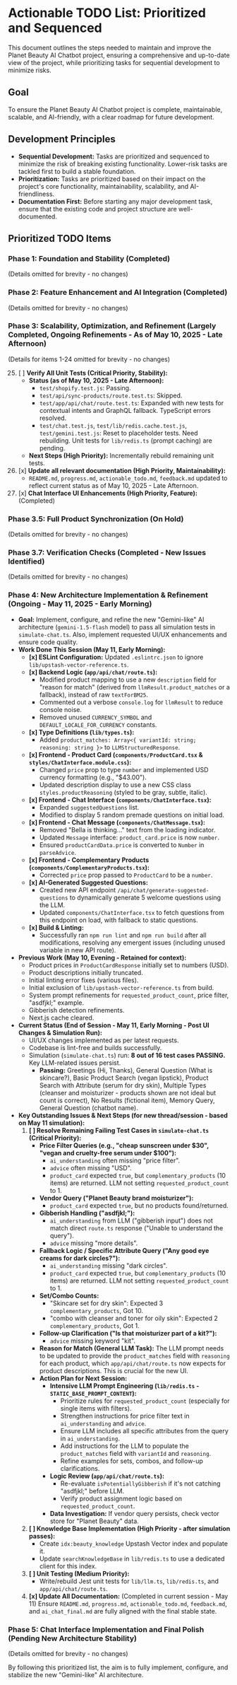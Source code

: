 # Actionable TODO List: Prioritized and Sequenced

This document outlines the steps needed to maintain and improve the Planet Beauty AI Chatbot project, ensuring a comprehensive and up-to-date view of the project, while prioritizing tasks for sequential development to minimize risks.

## Goal

To ensure the Planet Beauty AI Chatbot project is complete, maintainable, scalable, and AI-friendly, with a clear roadmap for future development.

## Development Principles

*   **Sequential Development:** Tasks are prioritized and sequenced to minimize the risk of breaking existing functionality. Lower-risk tasks are tackled first to build a stable foundation.
*   **Prioritization:** Tasks are prioritized based on their impact on the project's core functionality, maintainability, scalability, and AI-friendliness.
*   **Documentation First:** Before starting any major development task, ensure that the existing code and project structure are well-documented.

## Prioritized TODO Items

### Phase 1: Foundation and Stability (Completed)
(Details omitted for brevity - no changes)

### Phase 2: Feature Enhancement and AI Integration (Completed)
(Details omitted for brevity - no changes)

### Phase 3: Scalability, Optimization, and Refinement (Largely Completed, Ongoing Refinements - As of May 10, 2025 - Late Afternoon)
(Details for items 1-24 omitted for brevity - no changes)

25. [ ] **Verify All Unit Tests (Critical Priority, Stability):**
    *   **Status (as of May 10, 2025 - Late Afternoon):**
        *   `test/shopify.test.js`: Passing.
        *   `test/api/sync-products/route.test.ts`: Skipped.
        *   `test/app/api/chat/route.test.ts`: Expanded with new tests for contextual intents and GraphQL fallback. TypeScript errors resolved.
        *   `test/chat.test.js`, `test/lib/redis.cache.test.js`, `test/gemini.test.js`: Reset to placeholder tests. Need rebuilding. Unit tests for `lib/redis.ts` (prompt caching) are pending.
    *   **Next Steps (High Priority):** Incrementally rebuild remaining unit tests.
26. [x] **Update all relevant documentation (High Priority, Maintainability):**
    *   `README.md`, `progress.md`, `actionable_todo.md`, `feedback.md` updated to reflect current status as of May 10, 2025 - Late Afternoon.
27. [x] **Chat Interface UI Enhancements (High Priority, Feature):** (Completed)

### Phase 3.5: Full Product Synchronization (On Hold)
(Details omitted for brevity - no changes)

### Phase 3.7: Verification Checks (Completed - New Issues Identified)
(Details omitted for brevity - no changes)

### Phase 4: New Architecture Implementation & Refinement (Ongoing - May 11, 2025 - Early Morning)

*   **Goal:** Implement, configure, and refine the new "Gemini-like" AI architecture (`gemini-1.5-flash` model) to pass all simulation tests in `simulate-chat.ts`. Also, implement requested UI/UX enhancements and ensure code quality.
*   **Work Done This Session (May 11, Early Morning):**
    *   **[x] ESLint Configuration:** Updated `.eslintrc.json` to ignore `lib/upstash-vector-reference.ts`.
    *   **[x] Backend Logic (`app/api/chat/route.ts`):**
        *   Modified product mapping to use a new `description` field for "reason for match" (derived from `llmResult.product_matches` or a fallback), instead of raw `textForBM25`.
        *   Commented out a verbose `console.log` for `llmResult` to reduce console noise.
        *   Removed unused `CURRENCY_SYMBOL` and `DEFAULT_LOCALE_FOR_CURRENCY` constants.
    *   **[x] Type Definitions (`lib/types.ts`):**
        *   Added `product_matches: Array<{ variantId: string; reasoning: string }>` to `LLMStructuredResponse`.
    *   **[x] Frontend - Product Card (`components/ProductCard.tsx` & `styles/ChatInterface.module.css`):**
        *   Changed `price` prop to type `number` and implemented USD currency formatting (e.g., "$43.00").
        *   Updated description display to use a new CSS class `styles.productReasoning` (styled to be gray, subtle, italic).
    *   **[x] Frontend - Chat Interface (`components/ChatInterface.tsx`):**
        *   Expanded `suggestedQuestions` list.
        *   Modified to display 5 random premade questions on initial load.
    *   **[x] Frontend - Chat Message (`components/ChatMessage.tsx`):**
        *   Removed "Bella is thinking..." text from the loading indicator.
        *   Updated `Message` interface: `product_card.price` is now `number`.
        *   Ensured `productCardData.price` is converted to `Number` in `parseAdvice`.
    *   **[x] Frontend - Complementary Products (`components/ComplementaryProducts.tsx`):**
        *   Corrected `price` prop passed to `ProductCard` to be a `number`.
    *   **[x] AI-Generated Suggested Questions:**
        *   Created new API endpoint `/api/chat/generate-suggested-questions` to dynamically generate 5 welcome questions using the LLM.
        *   Updated `components/ChatInterface.tsx` to fetch questions from this endpoint on load, with fallback to static questions.
    *   **[x] Build & Linting:**
        *   Successfully ran `npm run lint` and `npm run build` after all modifications, resolving any emergent issues (including unused variable in new API route).
*   **Previous Work (May 10, Evening - Retained for context):**
    *   Product prices in `ProductCardResponse` initially set to numbers (USD).
    *   Product descriptions initially truncated.
    *   Initial linting error fixes (various files).
    *   Initial exclusion of `lib/upstash-vector-reference.ts` from build.
    *   System prompt refinements for `requested_product_count`, price filter, "asdfjkl;" example.
    *   Gibberish detection refinements.
    *   Next.js cache cleared.
*   **Current Status (End of Session - May 11, Early Morning - Post UI Changes & Simulation Run):**
    *   UI/UX changes implemented as per latest requests.
    *   Codebase is lint-free and builds successfully.
    *   Simulation (`simulate-chat.ts`) run: **8 out of 16 test cases PASSING.** Key LLM-related issues persist.
        *   **Passing:** Greetings (Hi, Thanks), General Question (What is skincare?), Basic Product Search (vegan lipstick), Product Search with Attribute (serum for dry skin), Multiple Types (cleanser and moisturizer - products shown are not ideal but count is correct), No Results (fictional item), Memory Query, General Question (chatbot name).
*   **Key Outstanding Issues & Next Steps (for new thread/session - based on May 11 simulation):**
    1.  **[ ] Resolve Remaining Failing Test Cases in `simulate-chat.ts` (Critical Priority):**
        *   **Price Filter Queries (e.g., "cheap sunscreen under $30", "vegan and cruelty-free serum under $100"):**
            *   `ai_understanding` often missing "price filter".
            *   `advice` often missing "USD".
            *   `product_card` expected `true`, but `complementary_products` (10 items) are returned. LLM not setting `requested_product_count` to 1.
        *   **Vendor Query ("Planet Beauty brand moisturizer"):**
            *   `product_card` expected `true`, but no products found/returned.
        *   **Gibberish Handling ("asdfjkl;"):**
            *   `ai_understanding` from LLM ("gibberish input") does not match direct `route.ts` response ("Unable to understand the query").
            *   `advice` missing "more details".
        *   **Fallback Logic / Specific Attribute Query ("Any good eye creams for dark circles?"):**
            *   `ai_understanding` missing "dark circles".
            *   `product_card` expected `true`, but `complementary_products` (10 items) are returned. LLM not setting `requested_product_count` to 1.
        *   **Set/Combo Counts:**
            *   "Skincare set for dry skin": Expected 3 `complementary_products`, Got 10.
            *   "combo with cleanser and toner for oily skin": Expected 2 `complementary_products`, Got 1.
        *   **Follow-up Clarification ("Is that moisturizer part of a kit?"):**
            *   `advice` missing keyword "kit".
        *   **Reason for Match (General LLM Task):** The LLM prompt needs to be updated to provide the `product_matches` field with `reasoning` for each product, which `app/api/chat/route.ts` now expects for product descriptions. This is crucial for the new UI.
        *   **Action Plan for Next Session:**
            *   **Intensive LLM Prompt Engineering (`lib/redis.ts` - `STATIC_BASE_PROMPT_CONTENT`):**
                *   Prioritize rules for `requested_product_count` (especially for single items with filters).
                *   Strengthen instructions for price filter text in `ai_understanding` and `advice`.
                *   Ensure LLM includes all specific attributes from the query in `ai_understanding`.
                *   Add instructions for the LLM to populate the `product_matches` field with `variantId` and `reasoning`.
                *   Refine examples for sets, combos, and follow-up clarifications.
            *   **Logic Review (`app/api/chat/route.ts`):**
                *   Re-evaluate `isPotentiallyGibberish` if it's not catching "asdfjkl;" before LLM.
                *   Verify product assignment logic based on `requested_product_count`.
            *   **Data Investigation:** If vendor query persists, check vector store for "Planet Beauty" data.
    2.  **[ ] Knowledge Base Implementation (High Priority - after simulation passes):**
        *   Create `idx:beauty_knowledge` Upstash Vector index and populate it.
        *   Update `searchKnowledgeBase` in `lib/redis.ts` to use a dedicated client for this index.
    3.  **[ ] Unit Testing (Medium Priority):**
        *   Write/rebuild Jest unit tests for `lib/llm.ts`, `lib/redis.ts`, and `app/api/chat/route.ts`.
    4.  **[x] Update All Documentation:** (Completed in current session - May 11) Ensure `README.md`, `progress.md`, `actionable_todo.md`, `feedback.md`, and `ai_chat_final.md` are fully aligned with the final stable state.

### Phase 5: Chat Interface Implementation and Final Polish (Pending New Architecture Stability)
(Details omitted for brevity - no changes)

By following this prioritized list, the aim is to fully implement, configure, and stabilize the new "Gemini-like" AI architecture.

